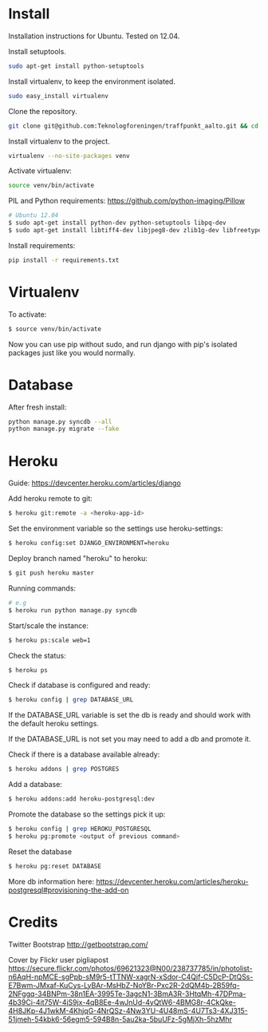 Install
=======

Installation instructions for Ubuntu. Tested on 12.04.

Install setuptools.
```bash
sudo apt-get install python-setuptools
```

Install virtualenv, to keep the environment isolated.
```bash
sudo easy_install virtualenv
```

Clone the repository.
```bash
git clone git@github.com:Teknologforeningen/traffpunkt_aalto.git && cd traffpunkt_aalto/
```

Install virtualenv to the project.
```bash
virtualenv --no-site-packages venv
```

Activate virtualenv:
```bash
source venv/bin/activate
```

PIL and Python requirements:
https://github.com/python-imaging/Pillow
```bash
# Ubuntu 12.04
$ sudo apt-get install python-dev python-setuptools libpq-dev
$ sudo apt-get install libtiff4-dev libjpeg8-dev zlib1g-dev libfreetype6-dev liblcms1-dev libwebp-dev
```

Install requirements:
```bash
pip install -r requirements.txt
```

Virtualenv
==========

To activate:
```bash
$ source venv/bin/activate
```

Now you can use pip without sudo, and run django with pip's isolated packages just like you would normally.

Database
=========

After fresh install:
```bash
python manage.py syncdb --all
python manage.py migrate --fake
```


Heroku
======

Guide: https://devcenter.heroku.com/articles/django

Add heroku remote to git:
```bash
$ heroku git:remote -a <heroku-app-id>
```

Set the environment variable so the settings use heroku-settings:
```bash
$ heroku config:set DJANGO_ENVIRONMENT=heroku
```

Deploy branch named "heroku" to heroku:
```bash
$ git push heroku master
```

Running commands:
```bash
# e.g
$ heroku run python manage.py syncdb
```

Start/scale the instance:
```bash
$ heroku ps:scale web=1
```

Check the status:
```bash
$ heroku ps
```

Check if database is configured and ready:
```bash
$ heroku config | grep DATABASE_URL
```

If the DATABASE_URL variable is set the db is ready and should work with the default heroku settings.

If the DATABASE_URL is not set you may need to add a db and promote it.

Check if there is a database available already:
```bash
$ heroku addons | grep POSTGRES
```
Add a database:
```bash
$ heroku addons:add heroku-postgresql:dev
```
Promote the database so the settings pick it up:
```bash
$ heroku config | grep HEROKU_POSTGRESQL
$ heroku pg:promote <output of previous command>
```

Reset the database
```bash
$ heroku pg:reset DATABASE
```

More db information here: https://devcenter.heroku.com/articles/heroku-postgresql#provisioning-the-add-on

Credits
========

Twitter Bootstrap
http://getbootstrap.com/

Cover by Flickr user pigliapost
https://secure.flickr.com/photos/69621323@N00/238737785/in/photolist-n6AqH-npMCE-sgPpb-sM9r5-tTTNW-xagrN-xSdor-C4Qjf-C5DcP-DtQSs-E7Bwm-JMxaf-KuCys-LyBAr-MsHbZ-NoYBr-Pxc2R-2dQM4b-2B59fq-2NFggq-34BNPm-38n1EA-3995Te-3agcN1-3BmA3R-3HtqMh-47DPma-4b39Ci-4it75W-4jS9jx-4qB8Ee-4wJnUd-4yQtW6-4BMG8r-4CkQke-4H8JKp-4J1wkM-4KhjqG-4NrQSz-4Nw3YU-4U48mS-4U7Ts3-4XJ315-51jmeh-54kbk6-56egm5-594B8n-5au2ka-5buUFz-5gMjXh-5hzMhr